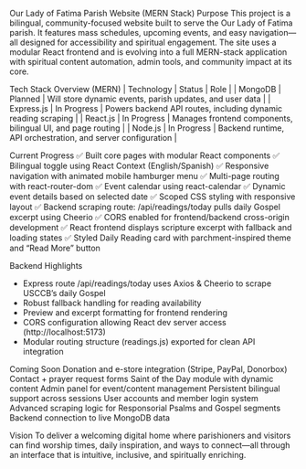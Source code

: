 Our Lady of Fatima Parish Website (MERN Stack)
 Purpose
This project is a bilingual, community-focused website built to serve the Our Lady of Fatima parish. It features mass schedules, upcoming events, and easy navigation—all designed for accessibility and spiritual engagement.
The site uses a modular React frontend and is evolving into a full MERN-stack application with spiritual content automation, admin tools, and community impact at its core.

 Tech Stack Overview (MERN)
| Technology | Status | Role | 
| MongoDB | Planned | Will store dynamic events, parish updates, and user data | 
| Express.js | In Progress | Powers backend API routes, including dynamic reading scraping | 
| React.js | In Progress | Manages frontend components, bilingual UI, and page routing | 
| Node.js | In Progress | Backend runtime, API orchestration, and server configuration | 



 Current Progress
✅ Built core pages with modular React components
✅ Bilingual toggle using React Context (English/Spanish)
✅ Responsive navigation with animated mobile hamburger menu
✅ Multi-page routing with react-router-dom
✅ Event calendar using react-calendar
✅ Dynamic event details based on selected date
✅ Scoped CSS styling with responsive layout
✅ Backend scraping route: /api/readings/today pulls daily Gospel excerpt using Cheerio
✅ CORS enabled for frontend/backend cross-origin development
✅ React frontend displays scripture excerpt with fallback and loading states
✅ Styled Daily Reading card with parchment-inspired theme and “Read More” button

 Backend Highlights
- Express route /api/readings/today uses Axios & Cheerio to scrape USCCB’s daily Gospel
- Robust fallback handling for reading availability
- Preview and excerpt formatting for frontend rendering
- CORS configuration allowing React dev server access (http://localhost:5173)
- Modular routing structure (readings.js) exported for clean API integration

 Coming Soon
 Donation and e-store integration (Stripe, PayPal, Donorbox)
 Contact + prayer request forms
 Saint of the Day module with dynamic content
 Admin panel for event/content management
 Persistent bilingual support across sessions
 User accounts and member login system
 Advanced scraping logic for Responsorial Psalms and Gospel segments
 Backend connection to live MongoDB data

Vision
To deliver a welcoming digital home where parishioners and visitors can find worship times, daily inspiration, and ways to connect—all through an interface that is intuitive, inclusive, and spiritually enriching.
